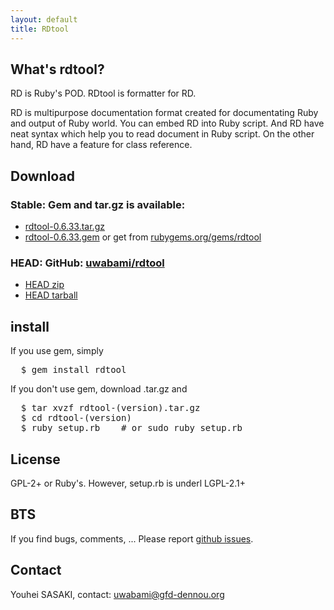 ```yaml
---
layout: default
title: RDtool
---
```


What's rdtool?
--------------

RD is Ruby's POD. RDtool is formatter for RD.

RD is multipurpose documentation format created for documentating Ruby and output of Ruby world. You can embed RD into Ruby script. And RD have neat syntax which help you to read document in Ruby script. On the other hand, RD have a feature for class reference.

Download
--------

### Stable: Gem and tar.gz is available:

* [rdtool-0.6.33.tar.gz](pkg/rdtool-0.6.33.tar.gz)
* [rdtool-0.6.33.gem](pkg/rdtool-0.6.33.gem) or get from [rubygems.org/gems/rdtool](http://rubygems.org/gems/rdtool/)

### HEAD: GitHub: [uwabami/rdtool](https://github.com/uwabami/rdtool/)

* [HEAD zip](https://github.com/uwabami/rdtool/zipball/master)
* [HEAD tarball](https://github.com/uwabami/rdtool/tarball/master)

install
-------

If you use gem, simply
<pre>
  $ gem install rdtool
</pre>

If you don't use gem, download .tar.gz and
<pre>
  $ tar xvzf rdtool-(version).tar.gz
  $ cd rdtool-(version)
  $ ruby setup.rb    # or sudo ruby setup.rb
</pre>

License
-------
GPL-2+ or Ruby's. However, setup.rb is underl LGPL-2.1+

BTS
---

If you find bugs, comments, ... Please report [github issues](https://github.com/uwabami/rdtool/issues).

Contact
-------
Youhei SASAKI, contact: uwabami@gfd-dennou.org

